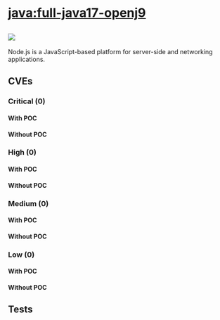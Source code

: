 # [java:full-java17-openj9](https://hub.docker.com/_/java?tab=tags)
![](https://img.shields.io/static/v1?label=tag&message=full-java17-openj9&color=blue)
---
<p>
Node.js is a JavaScript-based platform for server-side and networking applications.
</p>

## CVEs
### Critical (0)
#### With POC

#### Without POC


### High (0)
#### With POC

#### Without POC


### Medium (0)
#### With POC

#### Without POC


### Low (0)
#### With POC

#### Without POC


## Tests

